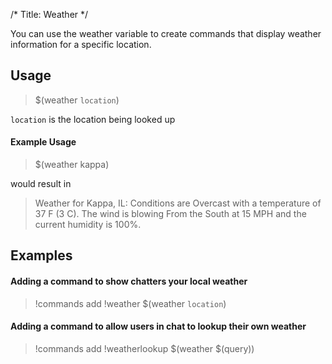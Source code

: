 /*
Title: Weather
*/

You can use the weather variable to create commands that display weather information for a specific location.

## Usage

> $(weather `location`)

`location` is the location being looked up

#### Example Usage

> $(weather kappa)

would result in

> Weather for Kappa, IL: Conditions are Overcast with a temperature of 37 F (3 C). The wind is blowing From the South at 15 MPH and the current humidity is 100%.

## Examples

#### Adding a command to show chatters your local weather

> !commands add !weather $(weather `location`)

#### Adding a command to allow users in chat to lookup their own weather

> !commands add !weatherlookup $(weather $(query))